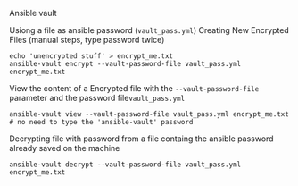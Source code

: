 Ansible vault


Usiong a file as ansible password (`vault_pass.yml`)
Creating New Encrypted Files (manual steps, type password twice)
```
echo 'unencrypted stuff' > encrypt_me.txt
ansible-vault encrypt --vault-password-file vault_pass.yml  encrypt_me.txt 
```

View the content of a Encrypted file with the `--vault-password-file` parameter and the password file`vault_pass.yml` 
```
ansible-vault view --vault-password-file vault_pass.yml encrypt_me.txt # no need to type the 'ansible-vault' password
```

Decrypting file with password from a file containg the ansible password already saved on the machine
```
ansible-vault decrypt --vault-password-file vault_pass.yml encrypt_me.txt
```
